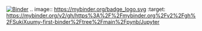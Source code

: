 [![Binder](https://mybinder.org/badge_logo.svg)](https://mybinder.org/v2/gh/https%3A%2F%2Fmybinder.org%2Fv2%2Fgh%2FSukiXuumy-first-binder%2Ftree%2Fmain%2Fpynb/Jupyter)
.. image:: https://mybinder.org/badge_logo.svg
 :target: https://mybinder.org/v2/gh/https%3A%2F%2Fmybinder.org%2Fv2%2Fgh%2FSukiXuumy-first-binder%2Ftree%2Fmain%2Fpynb/Jupyter
